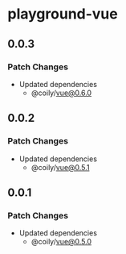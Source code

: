 # playground-vue

## 0.0.3

### Patch Changes

- Updated dependencies
  - @coily/vue@0.6.0

## 0.0.2

### Patch Changes

- Updated dependencies
  - @coily/vue@0.5.1

## 0.0.1

### Patch Changes

- Updated dependencies
  - @coily/vue@0.5.0
